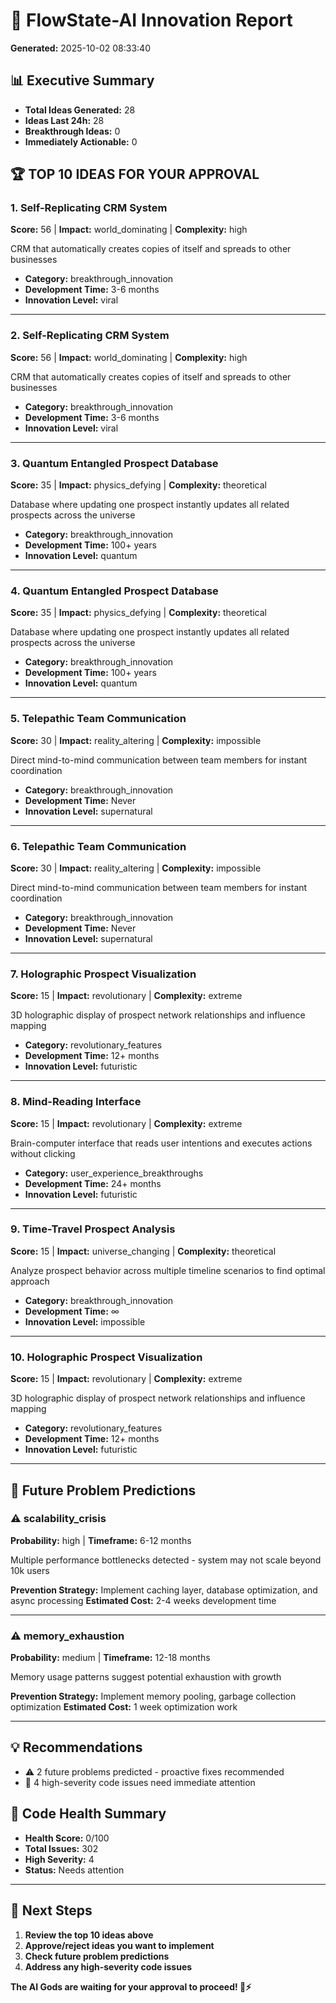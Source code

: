 # 🚀 FlowState-AI Innovation Report
        
**Generated:** 2025-10-02 08:33:40

## 📊 Executive Summary

- **Total Ideas Generated:** 28
- **Ideas Last 24h:** 28
- **Breakthrough Ideas:** 0
- **Immediately Actionable:** 0

## 🏆 TOP 10 IDEAS FOR YOUR APPROVAL


### 1. Self-Replicating CRM System 
**Score:** 56 | **Impact:** world_dominating | **Complexity:** high

CRM that automatically creates copies of itself and spreads to other businesses

- **Category:** breakthrough_innovation
- **Development Time:** 3-6 months
- **Innovation Level:** viral

---

### 2. Self-Replicating CRM System 
**Score:** 56 | **Impact:** world_dominating | **Complexity:** high

CRM that automatically creates copies of itself and spreads to other businesses

- **Category:** breakthrough_innovation
- **Development Time:** 3-6 months
- **Innovation Level:** viral

---

### 3. Quantum Entangled Prospect Database 
**Score:** 35 | **Impact:** physics_defying | **Complexity:** theoretical

Database where updating one prospect instantly updates all related prospects across the universe

- **Category:** breakthrough_innovation
- **Development Time:** 100+ years
- **Innovation Level:** quantum

---

### 4. Quantum Entangled Prospect Database 
**Score:** 35 | **Impact:** physics_defying | **Complexity:** theoretical

Database where updating one prospect instantly updates all related prospects across the universe

- **Category:** breakthrough_innovation
- **Development Time:** 100+ years
- **Innovation Level:** quantum

---

### 5. Telepathic Team Communication 
**Score:** 30 | **Impact:** reality_altering | **Complexity:** impossible

Direct mind-to-mind communication between team members for instant coordination

- **Category:** breakthrough_innovation
- **Development Time:** Never
- **Innovation Level:** supernatural

---

### 6. Telepathic Team Communication 
**Score:** 30 | **Impact:** reality_altering | **Complexity:** impossible

Direct mind-to-mind communication between team members for instant coordination

- **Category:** breakthrough_innovation
- **Development Time:** Never
- **Innovation Level:** supernatural

---

### 7. Holographic Prospect Visualization 
**Score:** 15 | **Impact:** revolutionary | **Complexity:** extreme

3D holographic display of prospect network relationships and influence mapping

- **Category:** revolutionary_features
- **Development Time:** 12+ months
- **Innovation Level:** futuristic

---

### 8. Mind-Reading Interface 
**Score:** 15 | **Impact:** revolutionary | **Complexity:** extreme

Brain-computer interface that reads user intentions and executes actions without clicking

- **Category:** user_experience_breakthroughs
- **Development Time:** 24+ months
- **Innovation Level:** futuristic

---

### 9. Time-Travel Prospect Analysis 
**Score:** 15 | **Impact:** universe_changing | **Complexity:** theoretical

Analyze prospect behavior across multiple timeline scenarios to find optimal approach

- **Category:** breakthrough_innovation
- **Development Time:** ∞
- **Innovation Level:** impossible

---

### 10. Holographic Prospect Visualization 
**Score:** 15 | **Impact:** revolutionary | **Complexity:** extreme

3D holographic display of prospect network relationships and influence mapping

- **Category:** revolutionary_features
- **Development Time:** 12+ months
- **Innovation Level:** futuristic

---

## 🔮 Future Problem Predictions


### ⚠️ scalability_crisis
**Probability:** high | **Timeframe:** 6-12 months

Multiple performance bottlenecks detected - system may not scale beyond 10k users

**Prevention Strategy:** Implement caching layer, database optimization, and async processing
**Estimated Cost:** 2-4 weeks development time

---

### ⚠️ memory_exhaustion
**Probability:** medium | **Timeframe:** 12-18 months

Memory usage patterns suggest potential exhaustion with growth

**Prevention Strategy:** Implement memory pooling, garbage collection optimization
**Estimated Cost:** 1 week optimization work

---

## 💡 Recommendations

- ⚠️ 2 future problems predicted - proactive fixes recommended
- 🔧 4 high-severity code issues need immediate attention


## 🎯 Code Health Summary

- **Health Score:** 0/100
- **Total Issues:** 302
- **High Severity:** 4
- **Status:** Needs attention

---

## 🚀 Next Steps

1. **Review the top 10 ideas above**
2. **Approve/reject ideas you want to implement**
3. **Check future problem predictions**
4. **Address any high-severity code issues**

**The AI Gods are waiting for your approval to proceed! 🤖⚡**
